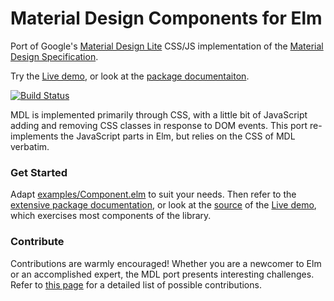 # Material Design Components for Elm

Port of Google's
[Material Design Lite](https://www.getmdl.io/)
CSS/JS implementation of the
[Material Design Specification](https://www.google.com/design/spec/material-design/introduction.html).

Try the [Live demo](https://debois.github.io/elm-mdl/), or look at the  [package documentaiton](http://package.elm-lang.org/packages/debois/elm-mdl/latest).

[![Build Status](https://travis-ci.org/debois/elm-mdl.svg?branch=master)](https://travis-ci.org/debois/elm-mdl)

MDL is implemented primarily through CSS, with a little bit of JavaScript
adding and removing CSS classes in response to DOM events. This port
re-implements the JavaScript parts in Elm, but relies on the CSS of MDL
verbatim.

### Get Started

Adapt
[examples/Component.elm](https://github.com/debois/elm-mdl/tree/master/examples) to suit your needs. 
Then refer to the [extensive package
documentation](http://package.elm-lang.org/packages/debois/elm-mdl/latest/), or look at the 
[source](https://github.com/debois/elm-mdl/tree/master/demo) of the 
[Live demo](https://debois.github.io/elm-mdl/), which exercises most components of the library. 


### Contribute

Contributions are warmly encouraged! Whether you are a newcomer to Elm or 
an accomplished expert, the MDL port presents interesting challenges. Refer
to [this page](https://github.com/debois/elm-mdl/blob/master/CONTRIBUTING.md)
for a detailed list of possible contributions. 

